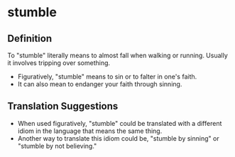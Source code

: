 # stumble

## Definition

To "stumble" literally means to almost fall when walking or running. Usually it involves tripping over something.

* Figuratively, "stumble" means to sin or to falter in one's faith.
* It can also mean to endanger your faith through sinning.


## Translation Suggestions



* When used figuratively, "stumble" could be translated with a different idiom in the language that means the same thing.
* Another way to translate this idiom could be, "stumble by sinning" or "stumble by not believing."